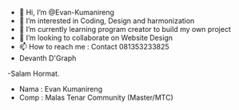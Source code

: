 - 👋 Hi, I’m @Evan-Kumanireng
- 👀 I’m interested in Coding, Design and harmonization
- 🌱 I’m currently learning program creator to build my own project
- 💞️ I’m looking to collaborate on Website Design
- 📫 How to reach me : Contact 081353233825
- Devanth D'Graph

<!---
Evan-Kumanireng/Evan-Kumanireng is a ✨ special ✨ repository because its `README.md` (this file) appears on your GitHub profile.
You can click the Preview link to take a look at your changes.
--->
-Salam Hormat.
- Nama : Evan Kumanireng 
- Comp : Malas Tenar Community (Master/MTC)
